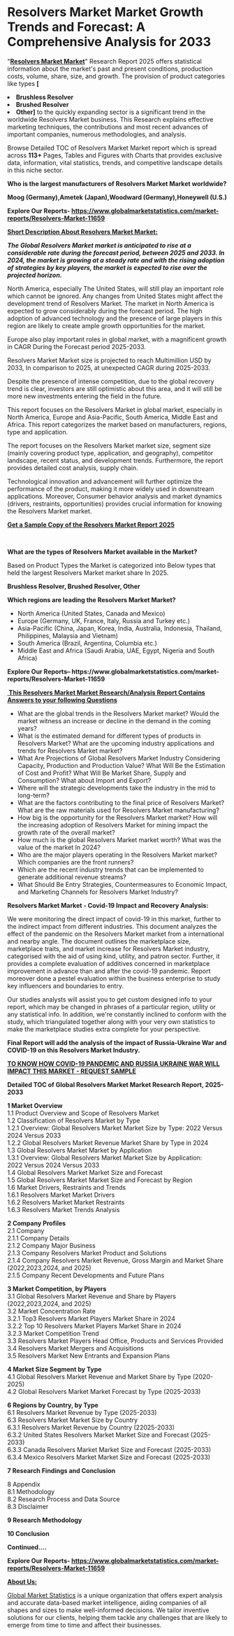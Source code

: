 <H1>Resolvers Market Market Growth Trends and Forecast: A Comprehensive Analysis for 2033</H1><p>"<strong><a href="https://www.globalmarketstatistics.com/market-reports/Resolvers-Market-11659">Resolvers Market Market</a></strong>" Research Report 2025 offers statistical information about the market's past and present conditions, production costs, volume, share, size, and growth. The provision of product categories like types&nbsp;<strong>[<li>Brushless Resolver<li>Brushed Resolver<li>Other]</strong>&nbsp;to the quickly expanding sector is a significant trend in the worldwide Resolvers Market business. This Research explains effective marketing techniques, the contributions and most recent advances of important companies, numerous methodologies, and analysis.</p><p>Browse Detailed TOC of Resolvers Market Market report which is spread across&nbsp;<strong>113+</strong>&nbsp;Pages, Tables and Figures with Charts that provides exclusive data, information, vital statistics, trends, and competitive landscape details in this niche sector.</p><p><strong>Who is the largest manufacturers of Resolvers Market Market worldwide?</strong></p><p><strong>Moog (Germany),Ametek (Japan),Woodward (Germany),Honeywell (U.S.)</strong></p><p><strong>Explore Our Reports-&nbsp;<a href="https://www.globalmarketstatistics.com/market-reports/Resolvers-Market-11659">https://www.globalmarketstatistics.com/market-reports/Resolvers-Market-11659</a></strong></p><p><strong><u>Short Description About Resolvers Market Market:</u></strong></p><p><strong><em>The Global Resolvers Market market is anticipated to rise at a considerable rate during the forecast period, between 2025 and 2033. In 2024, the market is growing at a steady rate and with the rising adoption of strategies by key players, the market is expected to rise over the projected horizon.</em></strong></p><p>North America, especially The United States, will still play an important role which cannot be ignored. Any changes from United States might affect the development trend of Resolvers Market. The market in North America is expected to grow considerably during the forecast period. The high adoption of advanced technology and the presence of large players in this region are likely to create ample growth opportunities for the market.</p><p>Europe also play important roles in global market, with a magnificent growth in CAGR During the Forecast period 2025-2033.</p><p>Resolvers Market Market size is projected to reach Multimillion USD by 2033, In comparison to 2025, at unexpected CAGR during 2025-2033.</p><p>Despite the presence of intense competition, due to the global recovery trend is clear, investors are still optimistic about this area, and it will still be more new investments entering the field in the future.</p><p>This report focuses on the Resolvers Market in global market, especially in North America, Europe and Asia-Pacific, South America, Middle East and Africa. This report categorizes the market based on manufacturers, regions, type and application.</p><p>The report focuses on the Resolvers Market market size, segment size (mainly covering product type, application, and geography), competitor landscape, recent status, and development trends. Furthermore, the report provides detailed cost analysis, supply chain.</p><p>Technological innovation and advancement will further optimize the performance of the product, making it more widely used in downstream applications. Moreover, Consumer behavior analysis and market dynamics (drivers, restraints, opportunities) provides crucial information for knowing the Resolvers Market market.</p><p><strong><u>Get a Sample Copy of the Resolvers Market Report 2025</u></strong></p><p>&nbsp;</p><p><strong>What are the types of Resolvers Market available in the Market?</strong></p><p>Based on Product Types the Market is categorized into Below types that held the largest Resolvers Market market share In 2025.</p><p><strong>Brushless Resolver, Brushed Resolver, Other</strong></p><p><strong>Which regions are leading the Resolvers Market Market?</strong></p><ul><li>North America (United States, Canada and Mexico)</li><li>Europe (Germany, UK, France, Italy, Russia and Turkey etc.)</li><li>Asia-Pacific (China, Japan, Korea, India, Australia, Indonesia, Thailand, Philippines, Malaysia and Vietnam)</li><li>South America (Brazil, Argentina, Columbia etc.)</li><li>Middle East and Africa (Saudi Arabia, UAE, Egypt, Nigeria and South Africa)</li></ul><p><strong>Explore Our Reports&ndash;&nbsp;https://www.globalmarketstatistics.com/market-reports/Resolvers-Market-11659</strong></p><p><strong><u>&nbsp;This Resolvers Market Market Research/Analysis Report Contains Answers to your following Questions</u></strong></p><ul><li>What are the global trends in the Resolvers Market market? Would the market witness an increase or decline in the demand in the coming years?</li><li>What is the estimated demand for different types of products in Resolvers Market? What are the upcoming industry applications and trends for Resolvers Market market?</li><li>What Are Projections of Global Resolvers Market Industry Considering Capacity, Production and Production Value? What Will Be the Estimation of Cost and Profit? What Will Be Market Share, Supply and Consumption? What about Import and Export?</li><li>Where will the strategic developments take the industry in the mid to long-term?</li><li>What are the factors contributing to the final price of Resolvers Market? What are the raw materials used for Resolvers Market manufacturing?</li><li>How big is the opportunity for the Resolvers Market market? How will the increasing adoption of Resolvers Market for mining impact the growth rate of the overall market?</li><li>How much is the global Resolvers Market market worth? What was the value of the market In 2024?</li><li>Who are the major players operating in the Resolvers Market market? Which companies are the front runners?</li><li>Which are the recent industry trends that can be implemented to generate additional revenue streams?</li><li>What Should Be Entry Strategies, Countermeasures to Economic Impact, and Marketing Channels for Resolvers Market Industry?</li></ul><p><strong>Resolvers Market Market - Covid-19 Impact and Recovery Analysis:</strong></p><p>We were monitoring the direct impact of covid-19 in this market, further to the indirect impact from different industries. This document analyzes the effect of the pandemic on the Resolvers Market market from a international and nearby angle. The document outlines the marketplace size, marketplace traits, and market increase for Resolvers Market industry, categorised with the aid of using kind, utility, and patron sector. Further, it provides a complete evaluation of additives concerned in marketplace improvement in advance than and after the covid-19 pandemic. Report moreover done a pestel evaluation within the business enterprise to study key influencers and boundaries to entry.</p><p>Our studies analysts will assist you to get custom designed info to your report, which may be changed in phrases of a particular region, utility or any statistical info. In addition, we're constantly inclined to conform with the study, which triangulated together along with your very own statistics to make the marketplace studies extra complete for your perspective.</p><p><strong>Final Report will add the analysis of the impact of Russia-Ukraine War and COVID-19 on this Resolvers Market Industry.</strong></p><p><strong><u><a href="https://www.globalmarketstatistics.com/market-reports/Resolvers-Market-11659">TO KNOW HOW COVID-19 PANDEMIC AND RUSSIA UKRAINE WAR WILL IMPACT THIS MARKET - REQUEST SAMPLE</a></u></strong></p><p><strong>Detailed TOC of Global Resolvers Market Market Research Report, 2025-2033</strong></p><p><strong>1 Market Overview</strong><br /> 1.1 Product Overview and Scope of Resolvers Market<br /> 1.2 Classification of Resolvers Market by Type<br /> 1.2.1 Overview: Global Resolvers Market Market Size by Type: 2022&nbsp;Versus 2024 Versus 2033<br /> 1.2.2 Global Resolvers Market Revenue Market Share by Type in 2024<br /> 1.3 Global Resolvers Market Market by Application<br /> 1.3.1 Overview: Global Resolvers Market Market Size by Application: 2022&nbsp;Versus 2024 Versus 2033<br /> 1.4 Global Resolvers Market Market Size and Forecast<br /> 1.5 Global Resolvers Market Market Size and Forecast by Region<br /> 1.6 Market Drivers, Restraints and Trends<br /> 1.6.1 Resolvers Market Market Drivers<br /> 1.6.2 Resolvers Market Market Restraints<br /> 1.6.3 Resolvers Market Trends Analysis</p><p><strong>2 Company Profiles</strong><br /> 2.1 Company<br /> 2.1.1 Company Details<br /> 2.1.2 Company Major Business<br /> 2.1.3 Company Resolvers Market Product and Solutions<br /> 2.1.4 Company Resolvers Market Revenue, Gross Margin and Market Share (2022,2023,2024, and 2025)<br /> 2.1.5 Company Recent Developments and Future Plans</p><p><strong>3 Market Competition, by Players</strong><br /> 3.1 Global Resolvers Market Revenue and Share by Players (2022,2023,2024, and 2025)<br /> 3.2 Market Concentration Rate<br /> 3.2.1 Top3 Resolvers Market Players Market Share in 2024<br /> 3.2.2 Top 10 Resolvers Market Players Market Share in 2024<br /> 3.2.3 Market Competition Trend<br /> 3.3 Resolvers Market Players Head Office, Products and Services Provided<br /> 3.4 Resolvers Market Mergers and Acquisitions<br /> 3.5 Resolvers Market New Entrants and Expansion Plans</p><p><strong>4 Market Size Segment by Type</strong><br /> 4.1 Global Resolvers Market Revenue and Market Share by Type (2020-2025)<br /> 4.2 Global Resolvers Market Market Forecast by Type (2025-2033)</p><p><strong>6 Regions by Country, by Type</strong><br /> 6.1 Resolvers Market Revenue by Type (2025-2033)<br /> 6.3 Resolvers Market Market Size by Country<br /> 6.3.1 Resolvers Market Revenue by Country (22025-2033)<br /> 6.3.2 United States Resolvers Market Market Size and Forecast (2025-2033)<br /> 6.3.3 Canada Resolvers Market Market Size and Forecast (2025-2033)<br /> 6.3.4 Mexico Resolvers Market Market Size and Forecast (2025-2033)</p><p><strong>7 Research Findings and Conclusion</strong></p><p>8 Appendix<br /> 8.1 Methodology<br /> 8.2 Research Process and Data Source<br /> 8.3 Disclaimer</p><p><strong>9 Research Methodology</strong></p><p><strong>10 Conclusion</strong></p><p><strong>Continued&hellip;.</strong></p><p><strong>Explore Our Reports-&nbsp;<a href="https://www.globalmarketstatistics.com/market-reports/Resolvers-Market-11659">https://www.globalmarketstatistics.com/market-reports/Resolvers-Market-11659</a></strong></p><p><strong><u>About Us:</u></strong></p><p><a href="https://www.globalmarketstatistics.com/">Global Market Statistics</a> is a unique organization that offers expert analysis and accurate data-based market intelligence, aiding companies of all shapes and sizes to make well-informed decisions. We tailor inventive solutions for our clients, helping them tackle any challenges that are likely to emerge from time to time and affect their businesses.</p><p>&nbsp;</p>
